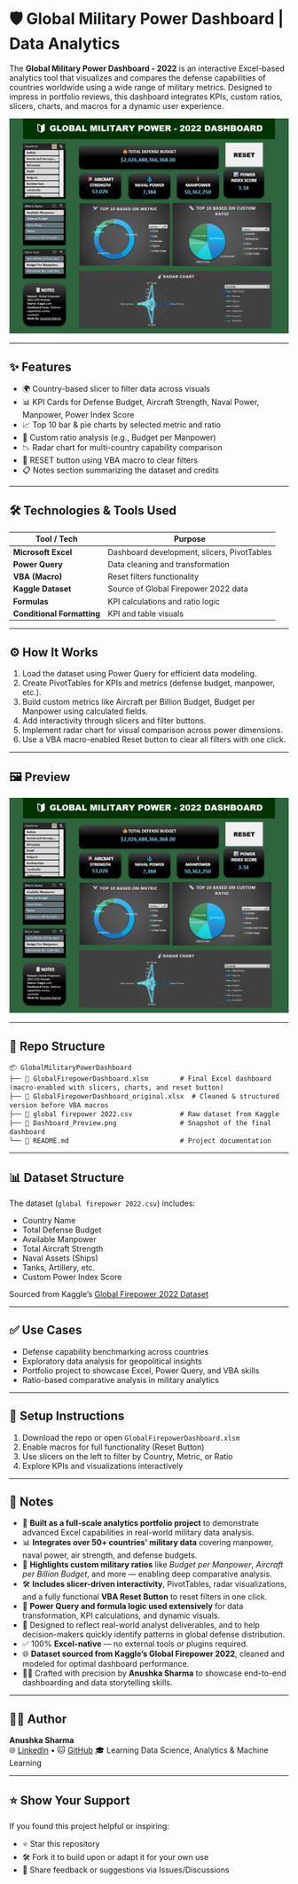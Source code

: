 # 🛡️ Global Military Power Dashboard | Data Analytics

The **Global Military Power Dashboard - 2022** is an interactive Excel-based analytics tool that visualizes and compares the defense capabilities of countries worldwide using a wide range of military metrics. Designed to impress in portfolio reviews, this dashboard integrates KPIs, custom ratios, slicers, charts, and macros for a dynamic user experience.

<img src="./Dashboard_Preview.png">

---

## ✨ Features
- 🌍 Country-based slicer to filter data across visuals
- 📊 KPI Cards for Defense Budget, Aircraft Strength, Naval Power, Manpower, Power Index Score
- 📈 Top 10 bar & pie charts by selected metric and ratio
- 🧮 Custom ratio analysis (e.g., Budget per Manpower)
- 📉 Radar chart for multi-country capability comparison
- 🔄 RESET button using VBA macro to clear filters
- 📋 Notes section summarizing the dataset and credits

---

## 🛠️ Technologies & Tools Used

| Tool / Tech           | Purpose                                    |
|------------------------|--------------------------------------------|
| **Microsoft Excel**   | Dashboard development, slicers, PivotTables |
| **Power Query**       | Data cleaning and transformation            |
| **VBA (Macro)**       | Reset filters functionality                 |
| **Kaggle Dataset**    | Source of Global Firepower 2022 data        |
| **Formulas**          | KPI calculations and ratio logic            |
| **Conditional Formatting** | KPI and table visuals                  |

---

## ⚙️ How It Works
1. Load the dataset using Power Query for efficient data modeling.
2. Create PivotTables for KPIs and metrics (defense budget, manpower, etc.).
3. Build custom metrics like Aircraft per Billion Budget, Budget per Manpower using calculated fields.
4. Add interactivity through slicers and filter buttons.
5. Implement radar chart for visual comparison across power dimensions.
6. Use a VBA macro-enabled Reset button to clear all filters with one click.

---

## 🖼️ Preview  
![Dashboard_Preview](./Dashboard_Preview.png)

---

## 📁 Repo Structure
```
📦 GlobalMilitaryPowerDashboard  
├── 📄 GlobalFirepowerDashboard.xlsm        # Final Excel dashboard (macro-enabled with slicers, charts, and reset button)  
├── 📄 GlobalFirepowerDashboard_original.xlsx  # Cleaned & structured version before VBA macros  
├── 📄 global firepower 2022.csv            # Raw dataset from Kaggle  
├── 📄 Dashboard_Preview.png                # Snapshot of the final dashboard  
└── 📄 README.md                            # Project documentation
```

---

## 📊 Dataset Structure

The dataset (`global firepower 2022.csv`) includes:
- Country Name
- Total Defense Budget
- Available Manpower
- Total Aircraft Strength
- Naval Assets (Ships)
- Tanks, Artillery, etc.
- Custom Power Index Score

Sourced from Kaggle’s [Global Firepower 2022 Dataset](https://www.kaggle.com/datasets/prasertk/military-power-by-country-2022)

---

## ✅ Use Cases
- Defense capability benchmarking across countries
- Exploratory data analysis for geopolitical insights
- Portfolio project to showcase Excel, Power Query, and VBA skills
- Ratio-based comparative analysis in military analytics

---

## 🧰 Setup Instructions
1. Download the repo or open `GlobalFirepowerDashboard.xlsm`
2. Enable macros for full functionality (Reset Button)
3. Use slicers on the left to filter by Country, Metric, or Ratio
4. Explore KPIs and visualizations interactively

---

## 📝 Notes
- 📌 **Built as a full-scale analytics portfolio project** to demonstrate advanced Excel capabilities in real-world military data analysis.
- 📊 **Integrates over 50+ countries' military data** covering manpower, naval power, air strength, and defense budgets.
- 🧠 **Highlights custom military ratios** like *Budget per Manpower*, *Aircraft per Billion Budget*, and more — enabling deep comparative analysis.
- 🛠️ **Includes slicer-driven interactivity**, PivotTables, radar visualizations, and a fully functional **VBA Reset Button** to reset filters in one click.
- 🧮 **Power Query and formula logic used extensively** for data transformation, KPI calculations, and dynamic visuals.
- 💼 Designed to reflect real-world analyst deliverables, and to help decision-makers quickly identify patterns in global defense distribution.
- ✅ 100% **Excel-native** — no external tools or plugins required.
- 🌐 **Dataset sourced from Kaggle’s Global Firepower 2022**, cleaned and modeled for optimal dashboard performance.
- 👩‍💻 Crafted with precision by **Anushka Sharma** to showcase end-to-end dashboarding and data storytelling skills.

---

## 🙋‍♀️ Author

**Anushka Sharma**  
🌐 [LinkedIn](https://www.linkedin.com/in/anushkasharma008/) • 🐱 [GitHub](https://github.com/Anushka-Sharma-008) 
🎓 Learning Data Science, Analytics & Machine Learning

---

## ⭐ Show Your Support

If you found this project helpful or inspiring:

- ⭐ Star this repository  
- 🛠️ Fork it to build upon or adapt it for your own use
- 💬 Share feedback or suggestions via Issues/Discussions

